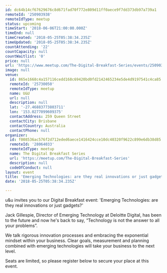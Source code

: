 ```yaml
---
id: dc64b14cf67629676c8d671fad70f772e809d11ff0aece9f7dd373db97a739a1
remoteId: '250903938'
remoteIdType: meetup
status: upcoming
timeStart: '2018-06-06T21:00:00.000Z'
timeEnd: null
timeCreated: '2018-05-25T05:38:34.235Z'
timeUpdated: '2018-05-25T05:38:34.235Z'
countAttending: '22'
countCapacity: null
countWaitlist: '0'
price: null
url: 'https://www.meetup.com/The-Digital-Breakfast-Series/events/250903938/'
image: null
venue:
  id: 865e1668c4a157116cedd168c69420bd0fd2142465234e5de4d9197541c4ca85
  remoteId: '25730050'
  remoteIdType: meetup
  name: U&U
  url: null
  description: null
  lat: '-27.46883773803711'
  lon: '153.0277099609375'
  contactAddress: 259 Queen Street
  contactCity: Brisbane
  contactCountry: Australia
  contactPhone: null
organizer:
  id: f008536ac576f2d712eded6aece1416424cce10dc40320f9622c899e6db38d85
  remoteId: '28064033'
  remoteIdType: meetup
  name: The Digital Breakfast Series
  url: 'https://meetup.com/The-Digital-Breakfast-Series'
  description: null
  codeOfConduct: null
layout: event
title: 'Emerging Technologies: are they real innovations or just gadgets?'
date: '2018-05-25T05:38:34.235Z'

---
```

<p>u&amp;u invites you to our Digital Breakfast event: 'Emerging Technologies: are they real innovations or just gadgets?'</p> <p>Jack Gillespie, Director of Emerging Technology at Deloitte Digital, has been to the future and now he's back to say, “Technology is not the answer to all your problems”.</p> <p>We talk rigorous innovation processes and embracing the exponential mindset within your business. Clear goals, measurement and planning combined with emerging technologies will take your business to the next level.</p> <p>Seats are limited, so please register below to secure your place at this event.</p>
